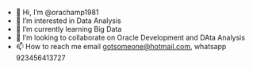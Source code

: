 - 👋 Hi, I’m @orachamp1981
- 👀 I’m interested in Data Analysis
- 🌱 I’m currently learning Big Data
- 💞️ I’m looking to collaborate on Oracle Development and DAta Analysis
- 📫 How to reach me email gotsomeone@hotmail.com, whatsapp 923456413727

<!---
orachamp1981/orachamp1981 is a ✨ special ✨ repository because its `README.md` (this file) appears on your GitHub profile.
You can click the Preview link to take a look at your changes.
--->
